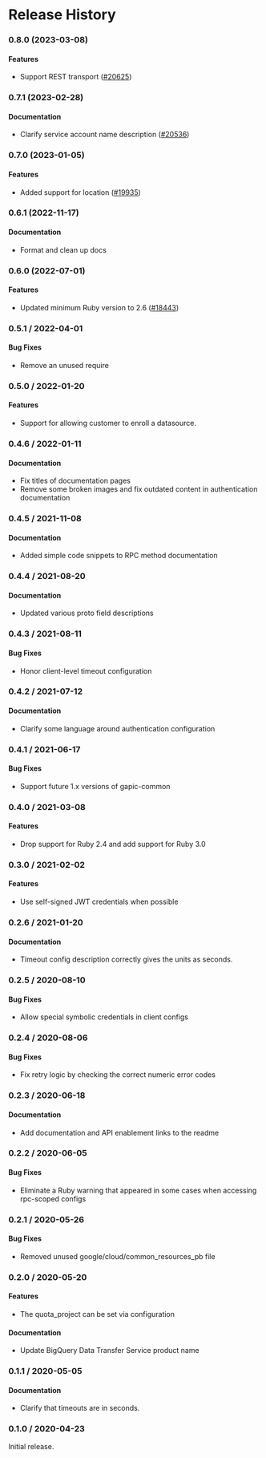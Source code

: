 # Release History

### 0.8.0 (2023-03-08)

#### Features

* Support REST transport ([#20625](https://github.com/googleapis/google-cloud-ruby/issues/20625)) 

### 0.7.1 (2023-02-28)

#### Documentation

* Clarify service account name description ([#20536](https://github.com/googleapis/google-cloud-ruby/issues/20536)) 

### 0.7.0 (2023-01-05)

#### Features

* Added support for location ([#19935](https://github.com/googleapis/google-cloud-ruby/issues/19935)) 

### 0.6.1 (2022-11-17)

#### Documentation

* Format and clean up docs 

### 0.6.0 (2022-07-01)

#### Features

* Updated minimum Ruby version to 2.6 ([#18443](https://github.com/googleapis/google-cloud-ruby/issues/18443)) 

### 0.5.1 / 2022-04-01

#### Bug Fixes

* Remove an unused require

### 0.5.0 / 2022-01-20

#### Features

* Support for allowing customer to enroll a datasource.

### 0.4.6 / 2022-01-11

#### Documentation

* Fix titles of documentation pages
* Remove some broken images and fix outdated content in authentication documentation

### 0.4.5 / 2021-11-08

#### Documentation

* Added simple code snippets to RPC method documentation

### 0.4.4 / 2021-08-20

#### Documentation

* Updated various proto field descriptions

### 0.4.3 / 2021-08-11

#### Bug Fixes

* Honor client-level timeout configuration

### 0.4.2 / 2021-07-12

#### Documentation

* Clarify some language around authentication configuration

### 0.4.1 / 2021-06-17

#### Bug Fixes

* Support future 1.x versions of gapic-common

### 0.4.0 / 2021-03-08

#### Features

* Drop support for Ruby 2.4 and add support for Ruby 3.0

### 0.3.0 / 2021-02-02

#### Features

* Use self-signed JWT credentials when possible

### 0.2.6 / 2021-01-20

#### Documentation

* Timeout config description correctly gives the units as seconds.

### 0.2.5 / 2020-08-10

#### Bug Fixes

* Allow special symbolic credentials in client configs

### 0.2.4 / 2020-08-06

#### Bug Fixes

* Fix retry logic by checking the correct numeric error codes

### 0.2.3 / 2020-06-18

#### Documentation

* Add documentation and API enablement links to the readme

### 0.2.2 / 2020-06-05

#### Bug Fixes

* Eliminate a Ruby warning that appeared in some cases when accessing rpc-scoped configs

### 0.2.1 / 2020-05-26

#### Bug Fixes

* Removed unused google/cloud/common_resources_pb file

### 0.2.0 / 2020-05-20

#### Features

* The quota_project can be set via configuration

#### Documentation

* Update BigQuery Data Transfer Service product name

### 0.1.1 / 2020-05-05

#### Documentation

* Clarify that timeouts are in seconds.

### 0.1.0 / 2020-04-23

Initial release.
